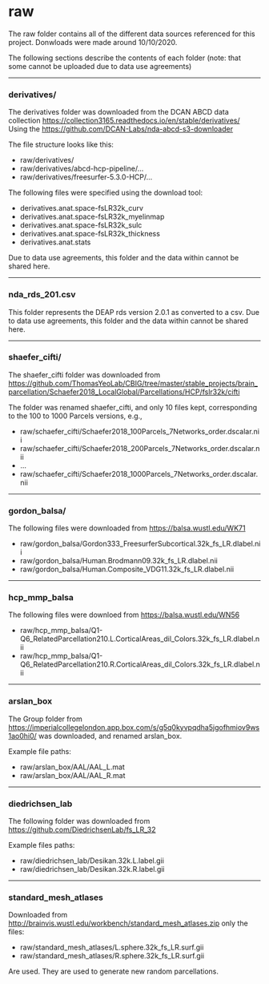 # raw

The raw folder contains all of the different data sources referenced for this project. Donwloads were made around 10/10/2020. 

The following sections describe the contents of each folder (note: that some cannot be uploaded due to data use agreements)

--------------
### derivatives/

The derivatives folder was downloaded from the DCAN ABCD data collection https://collection3165.readthedocs.io/en/stable/derivatives/
Using the https://github.com/DCAN-Labs/nda-abcd-s3-downloader 

The file structure looks like this:

- raw/derivatives/
- raw/derivatives/abcd-hcp-pipeline/...
- raw/derivatives/freesurfer-5.3.0-HCP/...


The following files were specified using the download tool:

- derivatives.anat.space-fsLR32k_curv
- derivatives.anat.space-fsLR32k_myelinmap
- derivatives.anat.space-fsLR32k_sulc
- derivatives.anat.space-fsLR32k_thickness
- derivatives.anat.stats

Due to data use agreements, this folder and the data within cannot be shared here.

-----------------

### nda_rds_201.csv

This folder represents the DEAP rds version 2.0.1 as converted to a csv.
Due to data use agreements, this folder and the data within cannot be shared here.

----------------

### shaefer_cifti/

The shaefer_cifti folder was downloaded from https://github.com/ThomasYeoLab/CBIG/tree/master/stable_projects/brain_parcellation/Schaefer2018_LocalGlobal/Parcellations/HCP/fslr32k/cifti 

The folder was renamed shaefer_cifti, and only 10 files kept, corresponding to the 100 to 1000 Parcels versions, e.g.,

- raw/schaefer_cifti/Schaefer2018_100Parcels_7Networks_order.dscalar.nii
- raw/schaefer_cifti/Schaefer2018_200Parcels_7Networks_order.dscalar.nii
- ...
- raw/schaefer_cifti/Schaefer2018_1000Parcels_7Networks_order.dscalar.nii

------------

### gordon_balsa/

The following files were downloaded from https://balsa.wustl.edu/WK71 

- raw/gordon_balsa/Gordon333_FreesurferSubcortical.32k_fs_LR.dlabel.nii
- raw/gordon_balsa/Human.Brodmann09.32k_fs_LR.dlabel.nii
- raw/gordon_balsa/Human.Composite_VDG11.32k_fs_LR.dlabel.nii

-----------------

### hcp_mmp_balsa

The following files were downloed from https://balsa.wustl.edu/WN56

- raw/hcp_mmp_balsa/Q1-Q6_RelatedParcellation210.L.CorticalAreas_dil_Colors.32k_fs_LR.dlabel.nii
- raw/hcp_mmp_balsa/Q1-Q6_RelatedParcellation210.R.CorticalAreas_dil_Colors.32k_fs_LR.dlabel.nii

-------------------

### arslan_box

The Group folder from https://imperialcollegelondon.app.box.com/s/g5q0kyvpqdha5jgofhmiov9ws1ao0hi0/ was downloaded, and renamed arslan_box.

Example file paths:
- raw/arslan_box/AAL/AAL_L.mat
- raw/arslan_box/AAL/AAL_R.mat

-------------------

### diedrichsen_lab

The following folder was downloaded from https://github.com/DiedrichsenLab/fs_LR_32

Example files paths:
- raw/diedrichsen_lab/Desikan.32k.L.label.gii
- raw/diedrichsen_lab/Desikan.32k.R.label.gii


-------------------

### standard_mesh_atlases

Downloaded from http://brainvis.wustl.edu/workbench/standard_mesh_atlases.zip only the files:

- raw/standard_mesh_atlases/L.sphere.32k_fs_LR.surf.gii
- raw/standard_mesh_atlases/R.sphere.32k_fs_LR.surf.gii

Are used. They are used to generate new random parcellations.